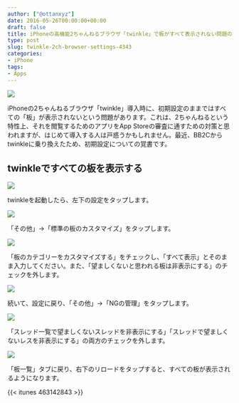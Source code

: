 ```yaml
---
author: ["@ottanxyz"]
date: 2016-05-26T00:00:00+00:00
draft: false
title: iPhoneの高機能2ちゃんねるブラウザ「twinkle」で板がすべて表示されない問題の対処法
type: post
slug: twinkle-2ch-browser-settings-4343
categories:
- iPhone
tags:
- Apps
---
```


![](160526-5746edb2cc9a9.jpg)






iPhoneの2ちゃんねるブラウザ「twinkle」導入時に、初期設定のままではすべての「板」が表示されないという問題があります。これは、2ちゃんねるという特性上、それを閲覧するためのアプリをApp Storeの審査に通すための対策と思われますが、はじめて導入する人は戸惑うかもしれません。最近、BB2Cからtwinkleに乗り換えたため、初期設定についての覚書です。





## twinkleですべての板を表示する





![](160526-5746edba15858.png)






twinkleを起動したら、左下の設定をタップします。





![](160526-5746edbfb6ea7.png)






「その他」→「標準の板のカスタマイズ」をタップします。





![](160526-5746edc531251.png)






「板のカテゴリーをカスタマイズする」をチェックし、「すべて表示」とそのまま入力してください。また、「望ましくないと思われる板は非表示にする」のチェックを外します。





![](160526-5746edcd9d145.png)






続いて、設定に戻り、「その他」→「NGの管理」をタップします。





![](160526-5746edd3ca823.png)






「スレッド一覧で望ましくないスレッドを非表示にする」「スレッドで望ましくないレスを非表示にする」の両方のチェックを外します。





![](160526-5746edda63808.png)






「板一覧」タブに戻り、右下のリロードをタップすると、すべての板が表示されるようになります。



{{< itunes 463142843 >}}
